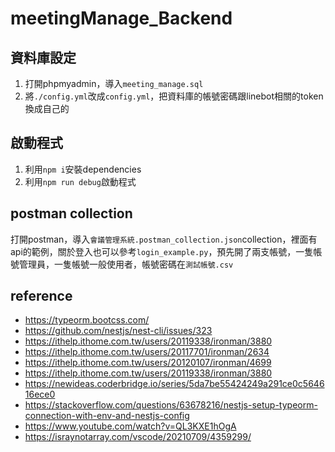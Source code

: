# meetingManage_Backend
## 資料庫設定
1. 打開phpmyadmin，導入`meeting_manage.sql`
2. 將`./config.yml`改成`config.yml`，把資料庫的帳號密碼跟linebot相關的token換成自己的
## 啟動程式
1. 利用`npm i`安裝dependencies
2. 利用`npm run debug`啟動程式
## postman collection
打開postman，導入`會議管理系統.postman_collection.json`collection，裡面有api的範例，關於登入也可以參考`login_example.py`，預先開了兩支帳號，一隻帳號管理員，一隻帳號一般使用者，帳號密碼在`測試帳號.csv`

## reference
- https://typeorm.bootcss.com/
- https://github.com/nestjs/nest-cli/issues/323
- https://ithelp.ithome.com.tw/users/20119338/ironman/3880
- https://ithelp.ithome.com.tw/users/20117701/ironman/2634
- https://ithelp.ithome.com.tw/users/20120107/ironman/4699
- https://ithelp.ithome.com.tw/users/20119338/ironman/3880
- https://newideas.coderbridge.io/series/5da7be55424249a291ce0c564616ece0
- https://stackoverflow.com/questions/63678216/nestjs-setup-typeorm-connection-with-env-and-nestjs-config
- https://www.youtube.com/watch?v=QL3KXE1hOgA
- https://israynotarray.com/vscode/20210709/4359299/